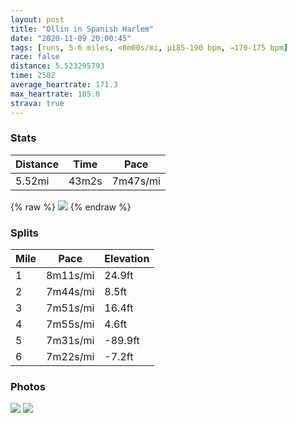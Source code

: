 ```yaml
---
layout: post
title: "Ollin in Spanish Harlem"
date: "2020-11-09 20:00:45"
tags: [runs, 5-6 miles, <8m00s/mi, μ185-190 bpm, →170-175 bpm]
race: false
distance: 5.523295793
time: 2582
average_heartrate: 171.3
max_heartrate: 185.0
strava: true
---
```


### Stats

| Distance | Time | Pace |
|----------|------|------|
|5.52mi|43m2s|7m47s/mi|

{% raw %}
<img src='https://maps.googleapis.com/maps/api/staticmap?maptype=roadmap&path=enc:aawwFvdsbMBE@m@GEaAOQK][WOK[WQUWGCT_ATm@h@g@b@wANILUBODIDIPMN[FGEOAq@Dk@Gi@EC?BICWQiB_AQQWg@aAqAQa@[Qm@FQKQUM[a@a@GMo@Uy@aAKEi@E_@Ra@?QUGOFw@@eAa@s@k@c@AGy@Mk@O{@?g@ESSa@Mo@Gs@?i@RMQ][c@m@q@i@Sg@?I]q@QQo@Es@WOMUEi@_Ae@c@a@Um@AyAqAm@SeAk@WUSEAQUW[SY]UGAKOIWWg@[o@AKC{@k@]Oa@]K[YYc@KGEYm@GEWGw@_Ae@[ASAaA_@q@CIEg@R{D^uAFe@PWGcBGYCAC@Wb@Qn@w@`A_@XmAb@Q@w@c@[Gc@YSUa@Wi@k@q@cA[WO_@_@g@Uc@_AqAKUEUUa@a@c@eBsAc@QaBc@wAq@c@QWQy@[{@o@e@WY[a@y@s@oCYo@KQUS]Kg@G{BLsAL{A@oAAWMw@k@_A}AaA{B[i@}@mAIUWYmBaBgB{BaByCOi@UW_Ag@q@O_@A[@_CJc@Cc@QUQg@k@OWe@mAYk@uAsBOKc@e@gAs@e@Kg@AgAHe@HeAf@sA\a@BkAIy@Qk@[w@u@c@S]]Y_@K[Uc@UYUi@Si@Gc@e@_Ag@wB_@q@eAm@k@EaBHk@Ee@OYUUWYo@Yy@{AcCk@e@g@Ko@Yg@Mo@WeAm@IKsAkAU_@eAmCQy@Oe@O}@Sm@g@o@a@YkA_@o@o@[s@Mu@GSEo@Qm@_AsBs@u@]MUC_@@w@Ra@Zk@Rc@@k@Ei@HWJMHKTo@|DGLk@b@ULi@Eg@USUcAcBBg@\qCCkAJ}B?i@Oo@Ii@`@wAP_@\qAT_@BY\sAPUViBd@_AXc@`@{@d@wA`@cB\}@DUf@eBVq@Pm@VOd@Kl@WP?\RTD@C?Mh@kAN_@T[fAmCT[Js@p@mCNcAT]FODAJg@PkATa@d@gBPUf@Cj@Lj@VRBPMn@uCX}@R[He@Fm@c@[[Ka@[Mg@Zq@f@{A^aBRk@Pq@Zw@J?nA^h@\\X?WBGPa@Lo@Tg@Fe@j@{AH{@&key=AIzaSyC1MId7bFpkLXNAaYhBSTb8jLyiSqzbDtM&size=800x800&markers=color:yellow|label:S|40.75553,-73.99516&markers=color:green|label:F|40.79125999999994,-73.93983999999993'>
{% endraw %}

### Splits

| Mile | Pace | Elevation |
|------|------|-----------|
|1|8m11s/mi|24.9ft|
|2|7m44s/mi|8.5ft|
|3|7m51s/mi|16.4ft|
|4|7m55s/mi|4.6ft|
|5|7m31s/mi|-89.9ft|
|6|7m22s/mi|-7.2ft|

### Photos
<img src='https://dgtzuqphqg23d.cloudfront.net/tnMyC4v32i6hmKjX0_IFOljA584W-uTT813v9Is9sZU-576x768.jpg'>

<img src='https://dgtzuqphqg23d.cloudfront.net/d_Ty-z1Ac0zKQVhmHok9jyKp6inF-zGdqtQMwm4Iggk-576x768.jpg'>
